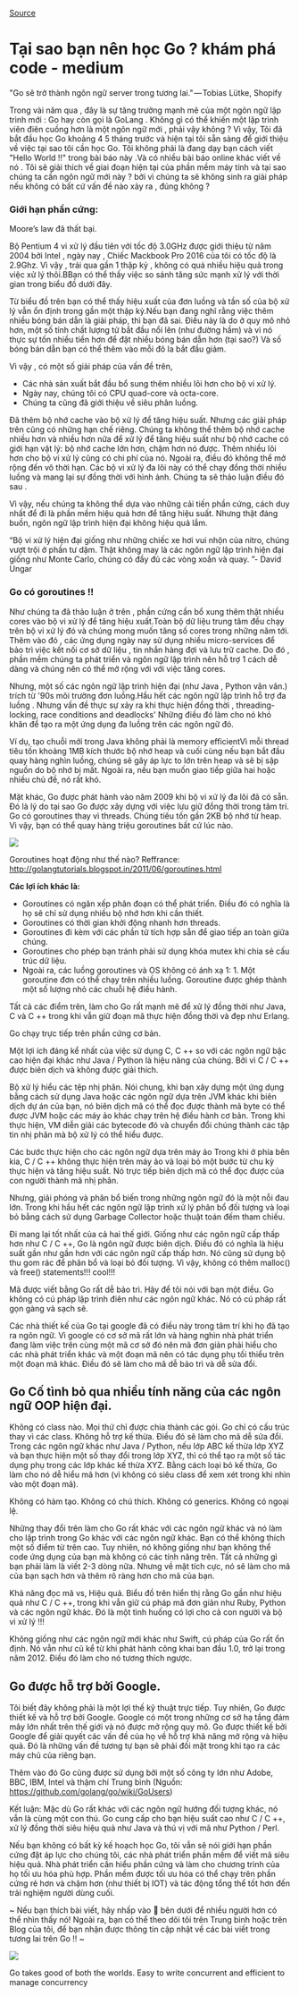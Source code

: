 
[Source](https://medium.com/exploring-code/why-should-you-learn-go-f607681fad65 "Permalink to Why should you learn Go? – Exploring Code – Medium")

# Tại sao bạn nên học Go ? khám phá code - medium

"Go sẽ trở thành ngôn ngữ server trong tương lai." — Tobias Lütke, Shopify

Trong vài năm qua , đây là sự tăng trưởng mạnh mẽ của một ngôn ngữ lập trình mới : Go hay còn gọi là GoLang . Không gì có thể khiến một lập trình viên điên cuồng hơn là một ngôn ngữ mới , phải vậy không ?  Vì vậy, Tôi đã bắt đầu học Go khoảng 4 5 tháng trước và hiện tại tôi sẵn sàng để giới thiệu về việc tại sao tôi cần học Go.
Tôi không phải là đang dạy bạn  cách viết "Hello World !!" trong bài báo này .Và có nhiều bài báo online khác viết về nó . Tôi sẽ giải thích về giai đoạn hiện tại của phần mềm máy tính và tại sao chúng ta cần ngôn ngữ mới này ? bởi vì chúng ta sẽ không sinh ra giải pháp nếu không có bất cứ vấn đề nào xảy ra , đúng không ?

### Giới hạn phần cứng:

Moore’s law đã thất bại.

Bộ Pentium 4 vi xử lý đầu tiên với tốc độ 3.0GHz được giới thiệu từ năm 2004 bởi Intel , ngày nay , Chiếc Mackbook Pro 2016 của tôi có tốc độ là 2.9Ghz. Vì vậy , trải qua gần 1 thập kỷ ,  không có quá nhiều hiệu quả trong việc xử lý thôi.BBạn có thể thấy việc so sánh tăng sức mạnh xử lý với thời gian trong biểu đồ dưới đây.

Từ biểu đồ trên bạn có thể thấy hiệu xuất của đơn luồng và tần số của bộ xử lý vẫn ổn định trong gần một thập kỷ.Nếu bạn đang nghĩ rằng việc thêm nhiều bóng bán dẫn là giải pháp, thì bạn đã sai. Điều này là do ở quy mô nhỏ hơn, một số tính chất lượng tử bắt đầu nổi lên (như đường hầm) và vì nó thực sự tốn nhiều tiền hơn để đặt nhiều bóng bán dẫn hơn (tại sao?) Và số bóng bán dẫn bạn có thể thêm vào mỗi đô la bắt đầu giảm.

Vì vậy , có một số giải pháp của vấn đề trên,

- Các nhà sản xuất bắt đầu bổ sung thêm nhiều lõi hơn cho bộ vi xử lý.
- Ngày nay, chúng tôi có CPU quad-core và octa-core.
- Chúng ta cũng đã giới thiệu về siêu phân luồng.

Đã thêm bộ nhớ cache vào bộ xử lý để tăng hiệu suất.
Nhưng các giải pháp trên cũng có những hạn chế riêng. Chúng ta không thể thêm bộ nhớ cache nhiều hơn và nhiều hơn nữa để xử lý để tăng hiệu suất như bộ nhớ cache có giới hạn vật lý: bộ nhớ cache lớn hơn, chậm hơn nó được. Thêm nhiều lõi hơn cho bộ vi xử lý cũng có chi phí của nó. Ngoài ra, điều đó không thể mở rộng đến vô thời hạn. Các bộ vi xử lý đa lõi này có thể chạy đồng thời nhiều luồng và mang lại sự đồng thời với hình ảnh. Chúng ta sẽ thảo luận điều đó sau .

Vì vậy, nếu chúng ta không thể dựa vào những cải tiến phần cứng, cách duy nhất để đi là phần mềm hiệu quả hơn để tăng hiệu suất. Nhưng thật đáng buồn, ngôn ngữ lập trình hiện đại không hiệu quả lắm.

“Bộ vi xử lý hiện đại giống như những chiếc xe hơi vui nhộn của nitro, chúng vượt trội ở phần tư dặm. Thật không may là các ngôn ngữ lập trình hiện đại giống như Monte Carlo, chúng có đầy đủ các vòng xoắn và quay. ”- David Ungar


### **Go có goroutines !!**

Như chúng ta đã thảo luận ở trên , phần cứng cần bổ xung thêm thật nhiều cores vào bộ vi xử lý để tăng hiệu xuất.Toàn bộ dữ liệu trung tâm đều chạy trên bộ vi xử lý đó và chúng mong muốn tăng số cores trong những năm tới. Thêm vào đó , các ứng dụng ngày nay sử dụng nhiều micro-services để bảo trì việc kết nối cơ sở dữ liệu ,  tin nhắn hàng đợi và lưu trữ cache. Do đó , phần mềm chúng ta phát triển và ngôn ngữ lập trình nên hỗ trợ 1 cách dễ dàng và chúng nên có thể mở rộng với với việc tăng cores.

Nhưng, một số các ngôn ngữ lập trình hiện đại (như Java , Python vân vân.) trích từ '90s môi trường đơn luồng.Hầu hết các ngôn ngữ lập trình hỗ trợ đa luồng . Nhưng vấn đề thực sự xảy ra khi thực hiện đồng thời ,  threading-locking, race conditions and deadlocks' Những điều đó làm cho nó khó khăn để tạo ra một ứng dụng đa luồng trên các ngôn ngữ đó. 

Ví dụ, tạo chuỗi mới trong Java không phải là memory efficientVì mỗi thread tiêu tốn khoảng 1MB kích thước bộ nhớ heap và cuối cùng nếu bạn bắt đầu quay hàng nghìn luồng, chúng sẽ gây áp lực to lớn trên heap và sẽ bị sập nguồn do bộ nhớ bị mất. Ngoài ra, nếu bạn muốn giao tiếp giữa hai hoặc nhiều chủ đề, nó rất khó.

Mặt khác, Go được phát hành vào năm 2009 khi bộ vi xử lý đa lõi đã có sẵn. Đó là lý do tại sao Go được xây dựng với việc lưu giữ đồng thời trong tâm trí. Go có goroutines thay vì threads. Chúng tiêu tốn gần 2KB bộ nhớ từ heap. Vì vậy, bạn có thể quay hàng triệu goroutines bất cứ lúc nào.

![][1]

Goroutines hoạt động như thế nào? Reffrance: http://golangtutorials.blogspot.in/2011/06/goroutines.html

**Các lợi ích khác là:**

* Goroutines có ngăn xếp phân đoạn có thể phát triển. Điều đó có nghĩa là họ sẽ chỉ sử dụng nhiều bộ nhớ hơn khi cần thiết.
* Goroutines có thời gian khởi động nhanh hơn threads.
* Goroutines đi kèm với các phần tử tích hợp sẵn để giao tiếp an toàn giữa chúng.
* Goroutines cho phép bạn tránh phải sử dụng khóa mutex khi chia sẻ cấu trúc dữ liệu.
* Ngoài ra, các luồng goroutines và OS không có ánh xạ 1: 1. Một goroutine đơn có thể chạy trên nhiều luồng. Goroutine được ghép thành một số lượng nhỏ các chuỗi hệ điều hành.

Tất cả các điểm trên, làm cho Go rất mạnh mẽ để xử lý đồng thời như Java, C và C ++ trong khi vẫn giữ đoạn mã thực hiện đồng thời và đẹp như Erlang.

Go chạy trực tiếp trên phần cứng cơ bản.

Một lợi ích đáng kể nhất của việc sử dụng C, C ++ so với các ngôn ngữ bậc cao hiện đại khác như Java / Python là hiệu năng của chúng. Bởi vì C / C ++ được biên dịch và không được giải thích.

Bộ xử lý hiểu các tệp nhị phân. Nói chung, khi bạn xây dựng một ứng dụng bằng cách sử dụng Java hoặc các ngôn ngữ dựa trên JVM khác khi biên dịch dự án của bạn, nó biên dịch mã có thể đọc được thành mã byte có thể được JVM hoặc các máy ảo khác chạy trên hệ điều hành cơ bản. Trong khi thực hiện, VM diễn giải các bytecode đó và chuyển đổi chúng thành các tập tin nhị phân mà bộ xử lý có thể hiểu được.

Các bước thực hiện cho các ngôn ngữ dựa trên máy ảo
Trong khi ở phía bên kia, C / C ++ không thực hiện trên máy ảo và loại bỏ một bước từ chu kỳ thực hiện và tăng hiệu suất. Nó trực tiếp biên dịch mã có thể đọc được của con người thành mã nhị phân.

Nhưng, giải phóng và phân bổ biến trong những ngôn ngữ đó là một nỗi đau lớn. Trong khi hầu hết các ngôn ngữ lập trình xử lý phân bổ đối tượng và loại bỏ bằng cách sử dụng Garbage Collector hoặc thuật toán đếm tham chiếu.

Đi mang lại tốt nhất của cả hai thế giới. Giống như các ngôn ngữ cấp thấp hơn như C / C ++, Go là ngôn ngữ được biên dịch. Điều đó có nghĩa là hiệu suất gần như gần hơn với các ngôn ngữ cấp thấp hơn. Nó cũng sử dụng bộ thu gom rác để phân bổ và loại bỏ đối tượng. Vì vậy, không có thêm malloc() và free() statements!!! cool!!!

Mã được viết bằng Go rất dễ bảo trì.
Hãy để tôi nói với bạn một điều. Go không có cú pháp lập trình điên như các ngôn ngữ khác. Nó có cú pháp rất gọn gàng và sạch sẽ.

Các nhà thiết kế của Go tại google đã có điều này trong tâm trí khi họ đã tạo ra ngôn ngữ. Vì google có cơ sở mã rất lớn và hàng nghìn nhà phát triển đang làm việc trên cùng một mã cơ sở đó nên mã đơn giản phải hiểu cho các nhà phát triển khác và một đoạn mã nên có tác dụng phụ tối thiểu trên một đoạn mã khác. Điều đó sẽ làm cho mã dễ bảo trì và dễ sửa đổi.
## Go Cố tình bỏ qua nhiều tính năng của các ngôn ngữ OOP hiện đại.
Không có class nào. Mọi thứ chỉ được chia thành các gói. Go chỉ có cấu trúc thay vì các class.
Không hỗ trợ kế thừa. Điều đó sẽ làm cho mã dễ sửa đổi. Trong các ngôn ngữ khác như Java / Python, nếu lớp ABC kế thừa lớp XYZ và bạn thực hiện một số thay đổi trong lớp XYZ, thì có thể tạo ra một số tác dụng phụ trong các lớp khác kế thừa XYZ. Bằng cách loại bỏ kế thừa, Go làm cho nó dễ hiểu mã hơn (vì không có siêu class để xem xét trong khi nhìn vào một đoạn mã).

Không có hàm tạo.
Không có chú thích.
Không có generics.
Không có ngoại lệ.

Những thay đổi trên làm cho Go rất khác với các ngôn ngữ khác và nó làm cho lập trình trong Go khác với các ngôn ngữ khác. Bạn có thể không thích một số điểm từ trên cao. Tuy nhiên, nó không giống như bạn không thể code ứng dụng của bạn mà không có các tính năng trên. Tất cả những gì bạn phải làm là viết 2-3 dòng nữa. Nhưng về mặt tích cực, nó sẽ làm cho mã của bạn sạch hơn và thêm rõ ràng hơn cho mã của bạn.

Khả năng đọc mã vs, Hiệu quả.
Biểu đồ trên hiển thị rằng Go gần như hiệu quả như C / C ++, trong khi vẫn giữ cú pháp mã đơn giản như Ruby, Python và các ngôn ngữ khác. Đó là một tình huống có lợi cho cả con người và bộ vi xử lý !!!

Không giống như các ngôn ngữ mới khác như Swift, cú pháp của Go rất ổn định. Nó vẫn như cũ kể từ khi phát hành công khai ban đầu 1.0, trở lại trong năm 2012. Điều đó làm cho nó tương thích ngược.

## Go được hỗ trợ bởi Google.
Tôi biết đây không phải là một lợi thế kỹ thuật trực tiếp. Tuy nhiên, Go được thiết kế và hỗ trợ bởi Google. Google có một trong những cơ sở hạ tầng đám mây lớn nhất trên thế giới và nó được mở rộng quy mô. Go được thiết kế bởi Google để giải quyết các vấn đề của họ về hỗ trợ khả năng mở rộng và hiệu quả. Đó là những vấn đề tương tự bạn sẽ phải đối mặt trong khi tạo ra các máy chủ của riêng bạn.

Thêm vào đó Go cũng được sử dụng bởi một số công ty lớn như Adobe, BBC, IBM, Intel và thậm chí Trung bình (Nguồn: https://github.com/golang/go/wiki/GoUsers)

Kết luận:
Mặc dù Go rất khác với các ngôn ngữ hướng đối tượng khác, nó vẫn là cùng một con thú. Go cung cấp cho bạn hiệu suất cao như C / C ++, xử lý đồng thời siêu hiệu quả như Java và thú vị với mã như Python / Perl.

Nếu bạn không có bất kỳ kế hoạch học Go, tôi vẫn sẽ nói giới hạn phần cứng đặt áp lực cho chúng tôi, các nhà phát triển phần mềm để viết mã siêu hiệu quả. Nhà phát triển cần hiểu phần cứng và làm cho chương trình của họ tối ưu hóa phù hợp. Phần mềm được tối ưu hóa có thể chạy trên phần cứng rẻ hơn và chậm hơn (như thiết bị IOT) và tác động tổng thể tốt hơn đến trải nghiệm người dùng cuối.

~ Nếu bạn thích bài viết, hãy nhấp vào 💚 bên dưới để nhiều người hơn có thể nhìn thấy nó! Ngoài ra, bạn có thể theo dõi tôi trên Trung bình hoặc trên Blog của tôi, để bạn nhận được thông tin cập nhật về các bài viết trong tương lai trên Go !! ~

![][3]

Go takes good of both the worlds. Easy to write concurrent and efficient to manage concurrency

[1]: https://cdn-images-1.medium.com/max/1600/1*NFojvbkdRkxz0ZDbu4ysNA.jpeg
[2]: https://blog.golang.org/concurrency-is-not-parallelism
[3]: https://cdn-images-1.medium.com/max/1600/1*xbsHBQJReC5l_VO4XgNSIQ.png

  

